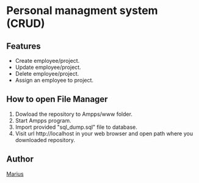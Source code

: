 # Personal managment system (CRUD)
## Features

* Create employee/project.
* Update employee/project.
* Delete employee/project.
* Assign an employee to project.

## How to open File Manager

1) Dowload the repository to Ampps/www folder.
2) Start Ampps program.
3) Import provided "sql_dump.sql" file to database.
4) Visit url http://localhost in your web browser and open path where you downloaded repository. 


## Author

[Marius](https://github.com/MariusBudreika)